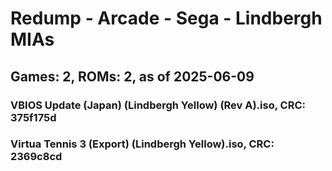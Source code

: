 # Redump - Arcade - Sega - Lindbergh MIAs
## Games: 2, ROMs: 2, as of 2025-06-09

### VBIOS Update (Japan) (Lindbergh Yellow) (Rev A).iso, CRC: 375f175d
### Virtua Tennis 3 (Export) (Lindbergh Yellow).iso, CRC: 2369c8cd
